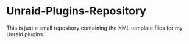 # Unraid-Plugins-Repository

This is just a small repository containing the XML template files for my Unraid plugins.